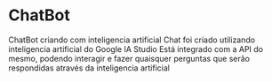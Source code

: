 # ChatBot
ChatBot criando com inteligencia artificial
Chat foi criado utilizando inteligencia artificial do Google IA Studio
Está integrado com a API do mesmo, podendo interagir e fazer quaisquer perguntas que serão respondidas através da inteligencia artificial
